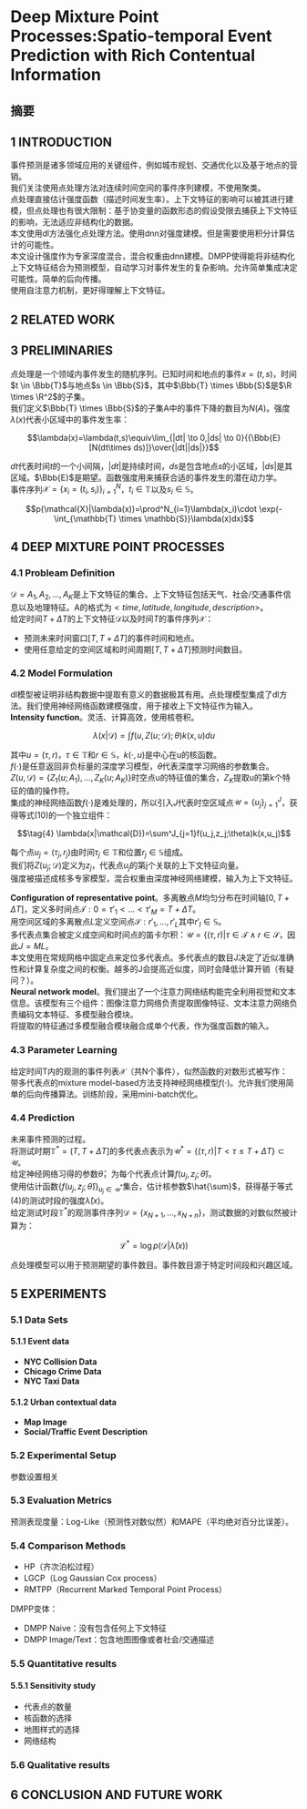 # Deep Mixture Point Processes:Spatio-temporal Event Prediction with Rich Contentual Information

## 摘要

## 1 INTRODUCTION

事件预测是诸多领域应用的关键组件，例如城市规划、交通优化以及基于地点的营销。  
我们关注使用点处理方法对连续时间空间的事件序列建模，不使用聚类。  
点处理直接估计强度函数（描述时间发生率）。上下文特征的影响可以被其进行建模，但点处理也有很大限制：基于协变量的函数形态的假设受限去捕获上下文特征的影响，无法适应非结构化的数据。  
本文使用dl方法强化点处理方法。使用dnn对强度建模。但是需要使用积分计算估计的可能性。  
本文设计强度作为专家深度混合，混合权重由dnn建模。DMPP使得能将非结构化上下文特征结合为预测模型，自动学习对事件发生的复杂影响。允许简单集成决定可能性。简单的后向传播。  
使用自注意力机制，更好得理解上下文特征。

## 2 RELATED WORK

## 3 PRELIMINARIES

点处理是一个领域内事件发生的随机序列。已知时间和地点的事件$x=(t,s)$，时间$t \in \Bbb{T}$与地点$s \in \Bbb{S}$，其中$\Bbb{T} \times \Bbb{S}$是$\R \times \R^2$的子集。  
我们定义$\Bbb{T} \times \Bbb{S}$的子集A中的事件下降的数目为$N(A)$。强度$\lambda(x)$代表小区域中的事件发生率：

$$\lambda(x)=\lambda(t,s)\equiv\lim_{|dt| \to 0,|ds| \to 0}{{\Bbb{E}[N(dt\times ds)]}\over{|dt||ds|}}$$

$dt$代表时间$t$的一个小间隔，$|dt|$是持续时间，$ds$是包含地点$s$的小区域，$|ds|$是其区域。$\Bbb{E}$是期望。函数强度用来捕获合适的事件发生的潜在动力学。  
事件序列$\mathcal{X}=\{x_i=(t_i,s_i)\}^N_{i=1}$，$t_i\in\mathbb{T}$以及$s_i \in \mathbb{S}$。

$$p(\mathcal{X}|\lambda(x))=\prod^N_{i=1}\lambda(x_i)\cdot \exp(-\int_{\mathbb{T} \times \mathbb{S}}\lambda(x)dx)$$

## 4 DEEP MIXTURE POINT PROCESSES

### 4.1 Probleam Definition

$\mathcal{D}=A_1,A_2,...,A_K$是上下文特征的集合。上下文特征包括天气、社会/交通事件信息以及地理特征。A的格式为$<time,latitude,longitude,description>$。  
给定时间$T+\Delta{T}$的上下文特征$\mathcal{D}$以及时间$T$的事件序列$\mathcal{X}$：

* 预测未来时间窗口$[T,T+\Delta{T}]$的事件时间和地点。
* 使用任意给定的空间区域和时间周期$[T,T+\Delta{T}]$预测时间数目。

### 4.2 Model Formulation
dl模型被证明非结构数据中提取有意义的数据极其有用。点处理模型集成了dl方法。我们使用神经网络函数建模强度，用于接收上下文特征作为输入。  
__Intensity function__。灵活、计算高效，使用核卷积。

$$\tag{3} \lambda(x|\mathcal{D})=\int{f(u,Z(u;\mathcal{D});\theta)k(x,u)du}$$

其中$u=(\tau,r)$，$\tau \in \mathbb{T}$和$r \in \mathbb{S}$，$k(\cdot,u)$是中心在u的核函数。  
$f(\cdot)$是任意返回非负标量的深度学习模型，$\theta$代表深度学习网络的参数集合。  
$Z(u,\mathcal{D})=\{Z_1(u;A_1),...,Z_K(u;A_K)\}$时空点u的特征值的集合，$Z_K$提取u的第k个特征的值的操作符。  
集成的神经网络函数$f(\cdot)$是难处理的，所以引入$J$代表时空区域点$\mathcal{U}=\{u_j\}^J_{j=1}$，获得等式(10)的一个独立组件：

$$\tag{4} \lambda(x|\mathcal{D})=\sum^J_{j=1}f(u_j,z_j;\theta)k(x,u_j)$$

每个点$u_j=(\tau_j,r_j)$由时间$\tau_j \in \mathbb{T}$和位置$r_j \in \mathbb{S}$组成。  
我们将$Z(u_j;\mathcal{D})$定义为$z_j$，代表点$u_j$的第j个关联的上下文特征向量。  
强度被描述成核多专家模型，混合权重由深度神经网络建模，输入为上下文特征。

__Configuration of representative point__。多离散点$M$均匀分布在时间轴$[0,T+\Delta T]$，定义多时间点$\mathcal{T}:0=\tau'_1<...<\tau'_M=T+\Delta T$。  
用空间区域的多离散点$L$定义空间点$\mathcal{S}:r'_1,...,r'_L$其中$r'_l \in \mathbb{S}$。  
多代表点集合被定义成空间和时间点的笛卡尔积：$\mathcal{U}=\{(\tau,r)|\tau \in \mathcal{T} \land r \in \mathcal{S}$，因此$J=ML$。  
本文使用在常规网格中固定点来定位多代表点。多代表点的数目J决定了近似准确性和计算复杂度之间的权衡。越多的J会提高近似度，同时会降低计算开销（有疑问？）。  
__Neural network model__。我们提出了一个注意力网络结构能完全利用视觉和文本信息。该模型有三个组件：图像注意力网络负责提取图像特征、文本注意力网络负责编码文本特征、多模型融合模块。  
将提取的特征通过多模型融合模块融合成单个代表，作为强度函数的输入。

### 4.3 Parameter Learning

给定时间T内的观测的事件列表$\mathcal{X}$（共N个事件），似然函数的对数形式被写作：  
带多代表点的mixture model-based方法支持神经网络模型$f(\cdot)$。允许我们使用简单的后向传播算法。训练阶段，采用mini-batch优化。

### 4.4 Prediction

未来事件预测的过程。  
将测试时期$\mathbb{T}^*=(T,T+\Delta T]$的多代表点表示为$\mathcal{U}^*=\{(\tau,r)|T<\tau \leq T+\Delta T\} \subset \mathcal{U}$。  
给定神经网络习得的参数$\hat{\theta}$，为每个代表点计算$f(u_j,z_j;\hat{\theta})$。  
使用估计函数$\{f(u_j,z_j;\hat{\theta})\}_{u_j \in \mathcal{U}^*}$集合，估计核参数$\hat{\sum}$，获得基于等式(4)的测试时段的强度$\hat{\lambda}(x)$。  
给定测试时段$\mathbb{T}^*$的观测事件序列$\mathcal{D}=\{x_{N+1},...,x_{N+n}\}$，测试数据的对数似然被计算为：

$$\tag{8} \mathcal{L}^*=\log{p(\mathcal{D}|\hat{\lambda}(x))}$$

点处理模型可以用于预测期望的事件数目。事件数目源于特定时间段和兴趣区域。

## 5 EXPERIMENTS

### 5.1 Data Sets

#### 5.1.1 Event data

* __NYC Collision Data__
* __Chicago Crime Data__
* __NYC Taxi Data__

#### 5.1.2 Urban contextual data

* __Map Image__
* __Social/Traffic Event Description__

### 5.2 Experimental Setup

参数设置相关

### 5.3 Evaluation Metrics

预测表现度量：Log-Like（预测性对数似然）和MAPE（平均绝对百分比误差）。

### 5.4 Comparison Methods

* HP（齐次泊松过程）
* LGCP（Log Gaussian Cox process）
* RMTPP（Recurrent Marked Temporal Point Process）

DMPP变体：

* DMPP Naive：没有包含任何上下文特征
* DMPP Image/Text：包含地图图像或者社会/交通描述

### 5.5 Quantitative results

#### 5.5.1 Sensitivity study

* 代表点的数量
* 核函数的选择
* 地图样式的选择
* 网络结构

### 5.6 Qualitative results

## 6 CONCLUSION AND FUTURE WORK

